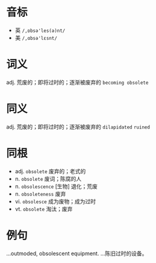# 音标

- 英 `/,ɒbsə'les(ə)nt/`
- 美 `/,ɑbsə'lɛsnt/`

# 词义

adj. 荒废的；即将过时的；逐渐被废弃的
`becoming obsolete`

# 同义

adj. 荒废的；即将过时的；逐渐被废弃的
`dilapidated` `ruined`

# 同根

- adj. `obsolete` 废弃的；老式的
- n. `obsolete` 废词；陈腐的人
- n. `obsolescence` [生物] 退化；荒废
- n. `obsoleteness` 废弃
- vi. `obsolesce` 成为废物；成为过时
- vt. `obsolete` 淘汰；废弃

# 例句

...outmoded, obsolescent equipment.
...陈旧过时的设备。


